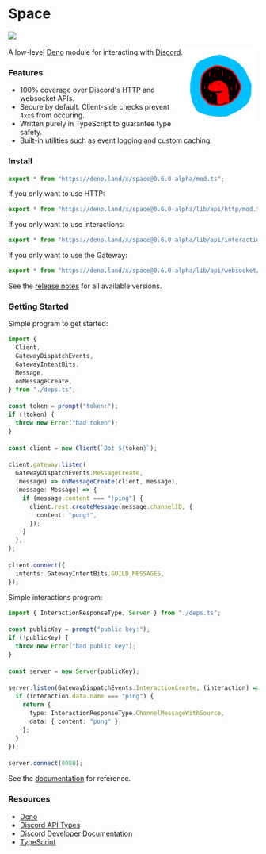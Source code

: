 # Space

[![](https://canary.discord.com/api/guilds/812458966357377067/widget.png)](https://discord.gg/UQuA3EwXCV)

<img align=right src=assets/space_logo.png height=150px>

A low-level [Deno](https://deno.land/) module for interacting with
[Discord](https://discord.com/).

### Features

- 100% coverage over Discord's HTTP and websocket APIs.
- Secure by default. Client-side checks prevent `4xx`s from occuring.
- Written purely in TypeScript to guarantee type safety.
- Built-in utilities such as event logging and custom caching.

### Install

```ts
export * from "https://deno.land/x/space@0.6.0-alpha/mod.ts";
```

If you only want to use HTTP:

```ts
export * from "https://deno.land/x/space@0.6.0-alpha/lib/api/http/mod.ts";
```

If you only want to use interactions:

```ts
export * from "https://deno.land/x/space@0.6.0-alpha/lib/api/interactions/mod.ts";
```

If you only want to use the Gateway:

```ts
export * from "https://deno.land/x/space@0.6.0-alpha/lib/api/websocket/mod.ts";
```

See the [release notes](RELEASES.md) for all available versions.

### Getting Started

Simple program to get started:

```ts
import {
  Client,
  GatewayDispatchEvents,
  GatewayIntentBits,
  Message,
  onMessageCreate,
} from "./deps.ts";

const token = prompt("token:");
if (!token) {
  throw new Error("bad token");
}

const client = new Client(`Bot ${token}`);

client.gateway.listen(
  GatewayDispatchEvents.MessageCreate,
  (message) => onMessageCreate(client, message),
  (message: Message) => {
    if (message.content === "!ping") {
      client.rest.createMessage(message.channelID, {
        content: "pong!",
      });
    }
  },
);

client.connect({
  intents: GatewayIntentBits.GUILD_MESSAGES,
});
```

Simple interactions program:

```ts
import { InteractionResponseType, Server } from "./deps.ts";

const publicKey = prompt("public key:");
if (!publicKey) {
  throw new Error("bad public key");
}

const server = new Server(publicKey);

server.listen(GatewayDispatchEvents.InteractionCreate, (interaction) => {
  if (interaction.data.name === "ping") {
    return {
      type: InteractionResponseType.ChannelMessageWithSource,
      data: { content: "pong" },
    };
  }
});

server.connect(8080);
```

See the
[documentation](https://doc.deno.land/https//deno.land/x/space@0.6.0-alpha/mod.ts)
for reference.

### Resources

- [Deno](https://deno.land/)
- [Discord API Types](https://github.com/discordjs/discord-api-types/tree/main/deno)
- [Discord Developer Documentation](https://discord.dev/)
- [TypeScript](https://www.typescriptlang.org/)
